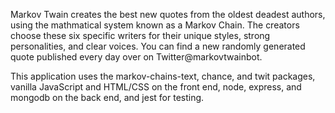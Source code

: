 Markov Twain creates the best new quotes from the oldest deadest authors, using the mathmatical system known as a Markov Chain. The creators choose these six specific writers for their unique styles, strong personalities, and clear voices. You can find a new randomly generated quote published every day over on Twitter@markovtwainbot.

This application uses the markov-chains-text, chance, and twit packages, vanilla JavaScript and HTML/CSS on the front end, node, express, and mongodb on the back end, and jest for testing.
